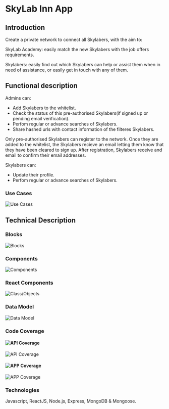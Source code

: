 # SkyLab Inn App

## Introduction

Create a private network to connect all Skylabers, with the aim to:

SkyLab Academy: easily match the new Skylabers with the job offers requirements.

Skylabers: easily find out which Skylabers can help or assist them when in need of assistance, or easily get in touch with any of them.

## Functional description

Admins can:

* Add Skylabers to the whitelist.
* Check the status of this pre-authorised Skylabers(if signed up or pending email verification).
* Perfom regular or advance searches of Skylabers.
* Share hashed urls with contact information of the filteres Skylabers.

Only pre-authorised Skylabers can register to the network. Once they are added to the whitelist, the Skylabers recieve an email letting them know that they have been cleared to sign up. After registration, Skylabers receive and email to confirm their email addresses.

Skylabers can:

* Update their profile.
* Perfom regular or advance searches of Skylabers.


### Use Cases
![Use Cases](images/use-cases.png)

## Technical Description

### Blocks
![Blocks](images/blocks.png)

### Components
![Components](images/components.png)

### React Components

![Class/Objects](images/react-components.png)

### Data Model
![Data Model](images/data-model.png)

### Code Coverage

#### ![API Coverage](https://img.shields.io/badge/API_Coverage-98%25-green.svg)
![API Coverage](images/test-coverage-skylab-inn-api.png)

#### ![APP Coverage](https://img.shields.io/badge/APP_Coverage-92%25-green.svg)
![APP Coverage](images/test-coverage-skylab-inn-app.png)

### Technologies
Javascript, ReactJS, Node.js, Express, MongoDB & Mongoose.


